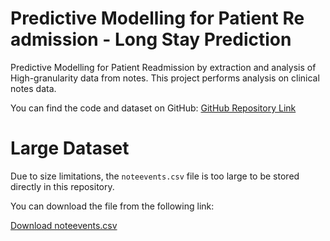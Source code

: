 # Predictive Modelling for Patient Re admission - Long Stay Prediction
Predictive Modelling for Patient Readmission by extraction and analysis of High-granularity data from notes.
This project performs analysis on clinical notes data.

You can find the code and dataset on GitHub: [GitHub Repository Link](https://github.com/Jyotheekiran/Patient-Readmission/)
# Large Dataset

Due to size limitations, the `noteevents.csv` file is too large to be stored directly in this repository.

You can download the file from the following link:

[Download noteevents.csv](https://drive.google.com/drive/folders/14LkuOElp3HGGA80K6qKIXThXKwjsorc8)
